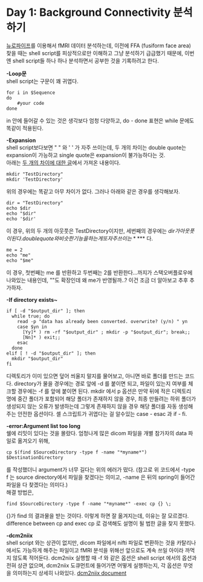 Day 1: Background Connectivity 분석하기 
===========================================

[뉴로파이프](http://ntblab.github.io/neuropipe/)를 이용해서 fMRI 데이터 분석하는데, 이전에 FFA (fusiform face area) 찾을 때는 shell script를 피상적으로만 이해하고 그냥 분석하기 급급했기 때문에, 이번엔 shell script들 하나 하나 분석하면서 공부한 것을 기록하려고 한다.  
  
__-Loop문__  
shell script는 구문이 꽤 귀엽다.   
```shell
for i in $Sequence
do
    #your code
done 
```
in 안에 들어갈 수 있는 것은 생각보다 엄청 다양하고, do - done 표현은 while 문에도 똑같이 적용된다.  

__-Expansion__   
shell script보다보면 " " 와 ' ' 가 자주 쓰이는데, 두 개의 차이는 double quote는 expansion이 가능하고 single quote은 expansion이 불가능하다는 것.   
아래는 [두 개의 차이에 대한 글](https://www.howtogeek.com/howto/29980/whats-the-difference-between-single-and-double-quotes-in-the-bash-shell/)에서 가져온 내용이다.   
```shell
mkdir "TestDirectory"
mkdir 'TestDirectory'
```   
위의 경우에는 똑같고 아무 차이가 없다. 그러나 아래와 같은 경우를 생각해보자.   
```shell
dir = "TestDirectory"
echo $dir
echo "$dir"
echo '$dir'
```
이 경우, 위의 두 개의 아웃풋은 TestDirectory이지만, 세번째의 경우에는 $dir 가 아웃풋이 된다.   
double quote와 비슷한 기능을 하는게 또 자주 쓰이는 **$** 다. 
```shell
me = 2
echo "me"
echo "$me"
```   
이 경우, 첫번째는 me 를 반환하고 두번째는 2를 반환한다...까지가 스택오버플로우에 나와있는 내용인데, ""도 확장인데 왜 me가 반영될까..? 이건 조금 더 알아보고 추후 추가하자.  

__-If directory exists~__   
```shell
if [ -d "$output_dir" ]; then
  while true; do
    read -p "data has already been converted. overwrite? (y/n) " yn
    case $yn in
      [Yy]* ) rm -rf "$output_dir" ; mkdir -p "$output_dir"; break;;
      [Nn]* ) exit;; 
    esac
  done
elif [ ! -d "$output_dir" ]; then
  mkdir "$output_dir"
fi
```   
디렉토리가 이미 있으면 덮어 씌울지 말지를 물어보고, 아니면 바로 폴더를 만드는 코드다. directory가 물을 경우에는 경로 앞에 -d 를 붙이면 되고, 파일이 있는지 여부를 체크할 경우에는 -f 를 앞에 붙이면 된다. mkdir 에서 p 옵션은 만약 뒤에 적은 디렉토리 명에 중간 폴더가 포함되어 해당 폴더가 존재하지 않을 경우, 최종 만들려는 하위 폴더가 생성되지 않는 오류가 발생하는데 그렇게 존재하지 않을 경우 해당 폴더를 자동 생성해주는 안전한 옵션이다. 셸 스크립트가 귀엽다는 걸 알수있는 case - esac 과 if - fi.  

__-error:Argument list too long__   
쉘에 리밋이 있다는 것을 몰랐다. 엄청나게 많은 dicom 파일을 개별 참가자의 data 파일로 옮겨오기 위해,   
```shell
cp $(find $SourceDirectory -type f -name "*myname*") $DestinationDirectory
```   
를 작성했더니 argument가 너무 길다는 위의 에러가 떴다. (참고로 위 코드에서 -type f 는 source directory에서 파일을 찾겠다는 의미고, -name 은 뒤의 spring이 들어간 파일을 다 찾겠다는 의미다.)  
해결 방법은,   
```shell
find $SourceDirectory -type f -name "*myname*" -exec cp {} \;
```   
{}가 find 의 결과물을 받는 것이다. 이렇게 하면 잘 옮겨지는데, 이유는 잘 모르겠다. difference between cp and exec cp 로 검색해도 설명이 될 법한 글을 찾지 못했다.  

__-dcm2niix__   
shell script 와는 상관이 없지만, dicom 파일에서 nifti 파일로 변환하는 것을 카탈리나에서도 가능하게 해주는 파일이고 fMRI 분석을 위해선 앞으로도 계속 쓰일 아이라 까먹지 않도록 적어둔다. dcm2niix 실행할 때 -f 와 같은 옵션은 shell script 에서의 옵션과 전혀 상관 없으며, dcm2niix 도큐먼트에 들어가면 어떻게 실행하는지, 각 옵션은 무엇을 의미하는지 상세히 나와있다. [dcm2niix document](https://www.nitrc.org/plugins/mwiki/index.php/dcm2nii:MainPage)